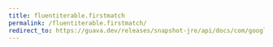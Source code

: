 ```yaml
---
title: fluentiterable.firstmatch
permalink: /fluentiterable.firstmatch/
redirect_to: https://guava.dev/releases/snapshot-jre/api/docs/com/google/common/collect/FluentIterable.html#firstMatch-com.google.common.base.Predicate-
---
```

